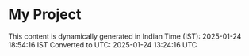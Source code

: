 # My Project

This content is dynamically generated in Indian Time (IST): 2025-01-24 18:54:16 IST
Converted to UTC: 2025-01-24 13:24:16 UTC
